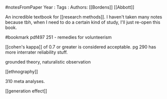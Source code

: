 #notesFromPaper
Year   :
Tags   : 
Authors: [[Bordens]] [[Abbott]]

An incredible textbook for [[research methods]]. I haven't taken many notes because tbh, when I need to do a certain kind of study, I'll just re-open this book.

#bookmark pdf497
251 - remedies for volunteerism

[[cohen's kappa]] of 0.7 or greater is considered acceptable. pg 290 has more interrater reliability stuff.

grounded theory, naturalistic observation

[[ethnography]]

310 meta analyses.

[[generation effect]]

